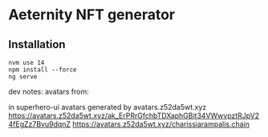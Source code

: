 
# Aeternity NFT generator


## Installation
```
nvm use 14
npm install --force
ng serve
```

dev notes:
avatars from:

in superhero-ui avatars generated by avatars.z52da5wt.xyz
https://avatars.z52da5wt.xyz/ak_ErPRrGfchbTDXaphGBit34VWwvpztRJpV24fEgZz7Bvu9dqnZ
https://avatars.z52da5wt.xyz/charissiarampalis.chain